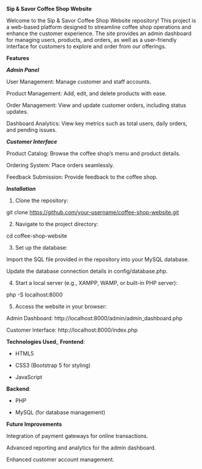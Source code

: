 **Sip & Savor Coffee Shop Website**

Welcome to the Sip & Savor Coffee Shop Website repository! This project is a web-based platform designed to streamline coffee shop operations and enhance the customer experience. The site provides an admin dashboard for managing users, products, and orders, as well as a user-friendly interface for customers to explore and order from our offerings.<br>

**Features**

_**Admin Panel**_

User Management: Manage customer and staff accounts.

Product Management: Add, edit, and delete products with ease.

Order Management: View and update customer orders, including status updates.

Dashboard Analytics: View key metrics such as total users, daily orders, and pending issues.

_**Customer Interface**_

Product Catalog: Browse the coffee shop’s menu and product details.

Ordering System: Place orders seamlessly.

Feedback Submission: Provide feedback to the coffee shop.


_**Installation**_

1. Clone the repository:

git clone https://github.com/your-username/coffee-shop-website.git

2. Navigate to the project directory:

cd coffee-shop-website

3. Set up the database:

Import the SQL file provided in the repository into your MySQL database.

Update the database connection details in config/database.php.

4. Start a local server (e.g., XAMPP, WAMP, or built-in PHP server):

php -S localhost:8000

5. Access the website in your browser:

Admin Dashboard: http://localhost:8000/admin/admin_dashboard.php

Customer Interface: http://localhost:8000/index.php

**Technologies Used**_
**Frontend**:

- HTML5

- CSS3 (Bootstrap 5 for styling)

- JavaScript

**Backend**:

- PHP

- MySQL (for database management)

**Future Improvements**

Integration of payment gateways for online transactions.

Advanced reporting and analytics for the admin dashboard.

Enhanced customer account management.



